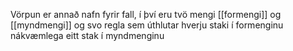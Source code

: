 Vörpun er annað nafn fyrir fall, í því eru tvö mengi [[formengi]] og [[myndmengi]] og svo regla sem úthlutar hverju staki í formenginu nákvæmlega eitt stak í myndmenginu
